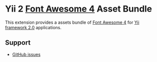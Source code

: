 Yii 2 [Font Awesome 4](https://fontawesome.com/v4.7.0/) Asset Bundle
===============================

This extension provides a assets bundle of [Font Awesome 4](https://fontawesome.com/v4.7.0/)
for [Yii framework 2.0](http://www.yiiframework.com/) applications.


Support
-------
* [GitHub issues](https://github.com/agussuhartono/yii2-fontawesome4/issues)
